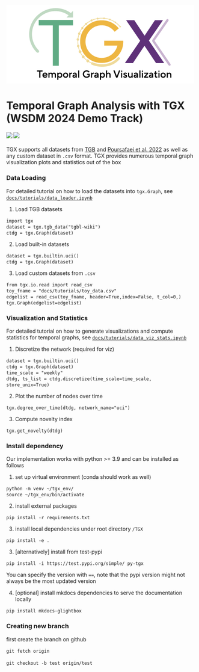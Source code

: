 <!-- # TGX -->
![TGX logo](imgs/2023_TGX_logo.png)

# Temporal Graph Analysis with TGX (WSDM 2024 Demo Track)
<h4>
	<a href="https://arxiv.org/abs/2402.03651"><img src="https://img.shields.io/badge/arXiv-pdf-yellowgreen"></a>
	<a href="https://complexdata-mila.github.io/TGX/"><img src="https://img.shields.io/badge/docs-orange"></a>
</h4> 

TGX supports all datasets from [TGB](https://tgb.complexdatalab.com/) and [Poursafaei et al. 2022](https://openreview.net/forum?id=1GVpwr2Tfdg) as well as any custom dataset in `.csv` format. 
TGX provides numerous temporal graph visualization plots and statistics out of the box


### Data Loading ###
For detailed tutorial on how to load the datasets into `tgx.Graph`, see [`docs/tutorials/data_loader.ipynb`](https://github.com/ComplexData-MILA/TGX/blob/master/docs/tutorials/data_loader.ipynb)

1. Load TGB datasets
```
import tgx
dataset = tgx.tgb_data("tgbl-wiki")
ctdg = tgx.Graph(dataset)
```

2. Load built-in datasets
```
dataset = tgx.builtin.uci()
ctdg = tgx.Graph(dataset)
```

3. Load custom datasets from `.csv` 
```
from tgx.io.read import read_csv
toy_fname = "docs/tutorials/toy_data.csv"
edgelist = read_csv(toy_fname, header=True,index=False, t_col=0,)
tgx.Graph(edgelist=edgelist)
```

### Visualization and Statistics ###
For detailed tutorial on how to generate visualizations and compute statistics for temporal graphs, see [`docs/tutorials/data_viz_stats.ipynb`](https://github.com/ComplexData-MILA/TGX/blob/master/docs/tutorials/data_viz_stats.ipynb)

1. Discretize the network (required for viz)

```
dataset = tgx.builtin.uci()
ctdg = tgx.Graph(dataset)
time_scale = "weekly"
dtdg, ts_list = ctdg.discretize(time_scale=time_scale, store_unix=True)
```

2. Plot the number of nodes over time

```
tgx.degree_over_time(dtdg, network_name="uci")
```

3. Compute novelty index
```
tgx.get_novelty(dtdg)
```


### Install dependency
Our implementation works with python >= 3.9 and can be installed as follows

1. set up virtual environment (conda should work as well)
```
python -m venv ~/tgx_env/
source ~/tgx_env/bin/activate
```

2. install external packages
```
pip install -r requirements.txt
```

3. install local dependencies under root directory `/TGX`
<!-- ```
pip install -e py-tgx
``` -->
```
pip install -e .
```



3. [alternatively] install from test-pypi

```
pip install -i https://test.pypi.org/simple/ py-tgx
```
You can specify the version with `==`, note that the pypi version might not always be the most updated version


4. [optional] install mkdocs dependencies to serve the documentation locally
```
pip install mkdocs-glightbox
```

### Creating new branch ###

first create the branch on github
```
git fetch origin

git checkout -b test origin/test
```
